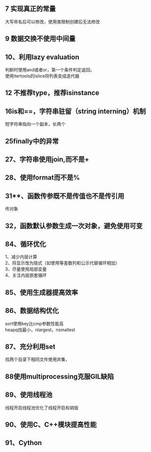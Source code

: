 ## 7 实现真正的常量   
大写命名后可以修改，使用类限制创建后无法修改
## 9 数据交换不使用中间量
## 10、利用lazy evaluation
判断时使用and或者or，第一个条件判定返回。     
使用itertools的islice将列表变成迭代器      
## 12 不推荐type，推荐isinstance 

## 16is和==，字符串驻留（string interning）机制
短字符串指向一个副本，长两个
## 25finally中的异常
## 27、字符串使用join,而不是+
## 28、使用format而不是%

## 31**、函数传参既不是传值也不是传引用
传对象
## 32，函数默认参数生成一次对象，避免使用可变
## 84、循环优化
1、减少内层计算        
2、将显示改为隐式（如使用等差数列和公示代替循环相加）     
3、尽量使用局部变量      
4、关注内层嵌套循环      
## 85、使用生成器提高效率
## 86、数据结构优化
sort使用key比cmp参数性能高      
heapq找最小，nlargest，nsmallest
## 87、充分利用set
找两个目录下相同文件使用并集，     
## 88使用multiprocessing克服GIL缺陷
## 89、使用线程池
线程开启线程池优化了线程开启和销毁
## 90、使用C、C++模块提高性能
## 91、Cython